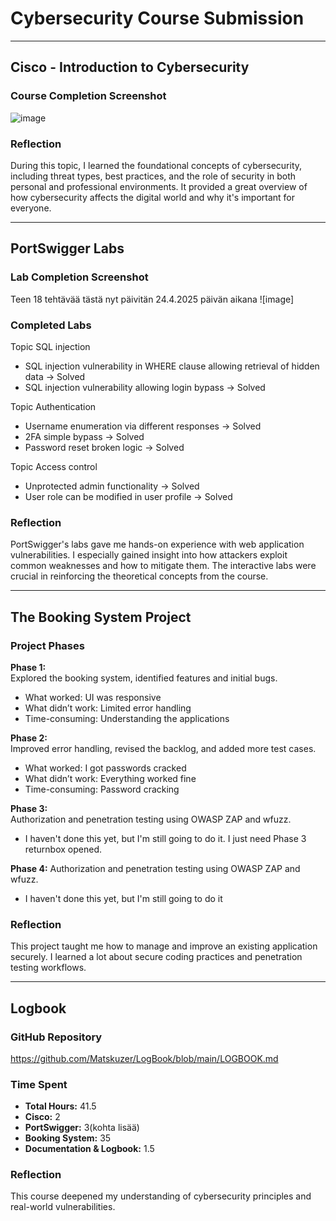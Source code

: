 # Cybersecurity Course Submission

---

## Cisco - Introduction to Cybersecurity

### Course Completion Screenshot  
![image](https://github.com/user-attachments/assets/86e4c4b5-de7c-4f46-9ba9-1da479314189)


### Reflection  
During this topic, I learned the foundational concepts of cybersecurity, including threat types, best practices, and the role of security in both personal and professional environments. It provided a great overview of how cybersecurity affects the digital world and why it's important for everyone.

---

## PortSwigger Labs

### Lab Completion Screenshot
Teen 18 tehtävää tästä nyt päivitän 24.4.2025 päivän aikana
![image]


### Completed Labs

Topic SQL injection
- SQL injection vulnerability in WHERE clause allowing retrieval of hidden data → Solved
- SQL injection vulnerability allowing login bypass → Solved

Topic Authentication
- Username enumeration via different responses → Solved
- 2FA simple bypass → Solved
- Password reset broken logic → Solved

Topic Access control
- Unprotected admin functionality → Solved
- User role can be modified in user profile → Solved

### Reflection  
PortSwigger's labs gave me hands-on experience with web application vulnerabilities. I especially gained insight into how attackers exploit common weaknesses and how to mitigate them. The interactive labs were crucial in reinforcing the theoretical concepts from the course.

---

## The Booking System Project

### Project Phases

**Phase 1:**  
Explored the booking system, identified features and initial bugs.  
- What worked: UI was responsive  
- What didn’t work: Limited error handling  
- Time-consuming: Understanding the applications

**Phase 2:**  
Improved error handling, revised the backlog, and added more test cases.  
- What worked: I got passwords cracked  
- What didn’t work: Everything worked fine  
- Time-consuming: Password cracking  

**Phase 3:**  
Authorization and penetration testing using OWASP ZAP and wfuzz.  
-   I haven't done this yet, but I'm still going to do it. I just need Phase 3 returnbox opened. 

**Phase 4:**
Authorization and penetration testing using OWASP ZAP and wfuzz.

-   I haven't done this yet, but I'm still going to do it

### Reflection  
This project taught me how to manage and improve an existing application securely. I learned a lot about secure coding practices and penetration testing workflows.

---

## Logbook

### GitHub Repository  
https://github.com/Matskuzer/LogBook/blob/main/LOGBOOK.md

### Time Spent

- **Total Hours:** 41.5  
- **Cisco:** 2  
- **PortSwigger:** 3(kohta lisää)
- **Booking System:**  35
- **Documentation & Logbook:** 1.5

### Reflection  
This course deepened my understanding of cybersecurity principles and real-world vulnerabilities.

